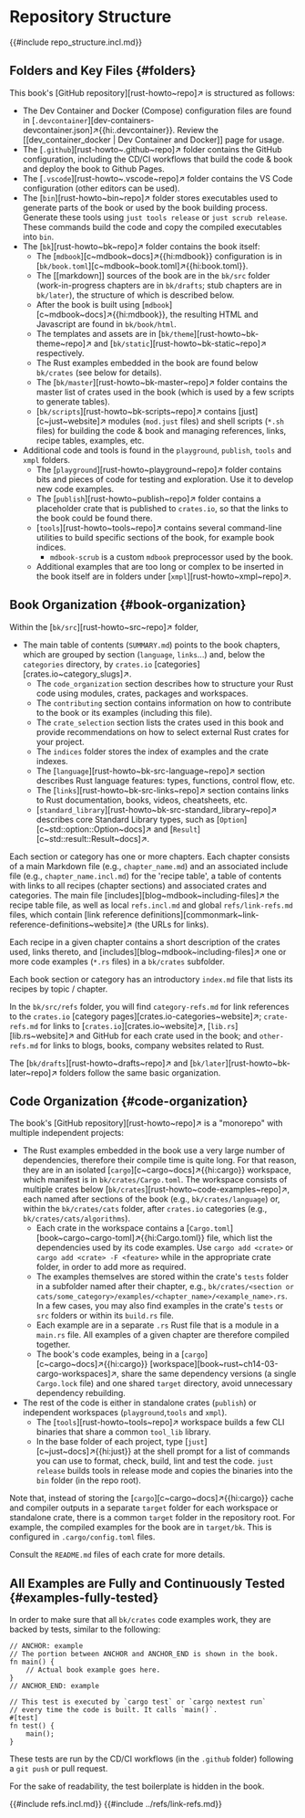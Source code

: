 # Repository Structure

{{#include repo_structure.incl.md}}

## Folders and Key Files {#folders}

This book's [GitHub repository][rust-howto~repo]↗ is structured as follows:

- The Dev Container and Docker (Compose) configuration files are found in [`.devcontainer`][dev-containers-devcontainer.json]↗{{hi:.devcontainer}}. Review the [[dev_container_docker | Dev Container and Docker]] page for usage.
- The [`.github`][rust-howto~.github~repo]↗ folder contains the GitHub configuration, including the CD/CI workflows that build the code & book and deploy the book to Github Pages.
- The [`.vscode`][rust-howto~.vscode~repo]↗ folder contains the VS Code configuration (other editors can be used).
- The [`bin`][rust-howto~bin~repo]↗ folder stores executables used to generate parts of the book or used by the book building process. Generate these tools using `just tools release` or `just scrub release`. These commands build the code and copy the compiled executables into `bin`.
- The [`bk`][rust-howto~bk~repo]↗ folder contains the book itself:
  - The [`mdbook`][c~mdbook~docs]↗{{hi:mdbook}} configuration is in [`bk/book.toml`][c~mdbook~book.toml]↗{{hi:book.toml}}.
  - The [[markdown]] sources of the book are in the `bk/src` folder (work-in-progress chapters are in `bk/drafts`; stub chapters are in `bk/later`), the structure of which is described below.
  - After the book is built using [`mdbook`][c~mdbook~docs]↗{{hi:mdbook}}, the resulting HTML and Javascript are found in `bk/book/html`.
  - The templates and assets are in [`bk/theme`][rust-howto~bk-theme~repo]↗ and [`bk/static`][rust-howto~bk-static~repo]↗ respectively.
  - The Rust examples embedded in the book are found below `bk/crates` (see below for details).
  - The [`bk/master`][rust-howto~bk-master~repo]↗ folder contains the master list of crates used in the book (which is used by a few scripts to generate tables).
  - [`bk/scripts`][rust-howto~bk-scripts~repo]↗ contains [just][c~just~website]↗ modules (`mod.just` files) and shell scripts (`*.sh` files) for building the code & book and managing references, links, recipe tables, examples, etc.
- Additional code and tools is found in the `playground`, `publish`, `tools` and `xmpl` folders.
  - The [`playground`][rust-howto~playground~repo]↗ folder contains bits and pieces of code for testing and exploration. Use it to develop new code examples.
  - The [`publish`][rust-howto~publish~repo]↗ folder contains a placeholder crate that is published to `crates.io`, so that the links to the book could be found there.
  - [`tools`][rust-howto~tools~repo]↗ contains several command-line utilities to build specific sections of the book, for example book indices.
    - `mdbook-scrub` is a custom `mdbook` preprocessor used by the book.
  - Additional examples that are too long or complex to be inserted in the book itself are in folders under [`xmpl`][rust-howto~xmpl~repo]↗.

## Book Organization {#book-organization}

Within the [`bk/src`][rust-howto~src~repo]↗ folder,

- The main table of contents (`SUMMARY.md`) points to the book chapters, which are grouped by section (`language`, `links`...) and, below the `categories` directory, by `crates.io` [categories][crates.io~category_slugs]↗.
  - The `code_organization` section describes how to structure your Rust code using modules, crates, packages and workspaces.
  - The `contributing` section contains information on how to contribute to the book or its examples (including this file).
  - The `crate_selection` section lists the crates used in this book and provide recommendations on how to select external Rust crates for your project.
  - The `indices` folder stores the index of examples and the crate indexes.
  - The [`language`][rust-howto~bk-src-language~repo]↗ section describes Rust language features: types, functions, control flow, etc.
  - The [`links`][rust-howto~bk-src-links~repo]↗ section contains links to Rust documentation, books, videos, cheatsheets, etc.
  - [`standard_library`][rust-howto~bk-src-standard_library~repo]↗ describes core Standard Library types, such as [`Option`][c~std::option::Option~docs]↗ and [`Result`][c~std::result::Result~docs]↗.

Each section or category has one or more chapters. Each chapter consists of a main Markdown file (e.g., `chapter_name.md`) and an associated include file (e.g., `chapter_name.incl.md`) for the 'recipe table', a table of contents with links to all recipes (chapter sections) and associated crates and categories. The main file [includes][blog~mdbook~including-files]↗ the recipe table file, as well as local `refs.incl.md` and global `refs/link-refs.md` files, which contain [link reference definitions][commonmark~link-reference-definitions~website]↗ (the URLs for links).

Each recipe in a given chapter contains a short description of the crates used, links thereto, and [includes][blog~mdbook~including-files]↗ one or more code examples (`*.rs` files) in a `bk/crates` subfolder.

Each book section or category has an introductory `index.md` file that lists its recipes by topic / chapter.

In the `bk/src/refs` folder, you will find `category-refs.md` for link references to the `crates.io` [category pages][crates.io-categories~website]↗; `crate-refs.md` for links to [`crates.io`][crates.io~website]↗, [`lib.rs`][lib.rs~website]↗ and GitHub for each crate used in the book; and `other-refs.md` for links to blogs, books, company websites related to Rust.

The [`bk/drafts`][rust-howto~drafts~repo]↗ and [`bk/later`][rust-howto~bk-later~repo]↗ folders follow the same basic organization.

## Code Organization {#code-organization}

The book's [GitHub repository][rust-howto~repo]↗ is a "monorepo" with multiple independent projects:

- The Rust examples embedded in the book use a very large number of dependencies, therefore their compile time is quite long. For that reason, they are in an isolated [`cargo`][c~cargo~docs]↗{{hi:cargo}} workspace, which manifest is in `bk/crates/Cargo.toml`. The workspace consists of multiple crates below [`bk/crates`][rust-howto~code-examples~repo]↗, each named after sections of the book (e.g., `bk/crates/language`) or, within the `bk/crates/cats` folder, after `crates.io` categories (e.g., `bk/crates/cats/algorithms`).
  - Each crate in the workspace contains a [`Cargo.toml`][book~cargo~cargo-toml]↗{{hi:Cargo.toml}} file, which list the dependencies used by its code examples. Use `cargo add <crate>` or `cargo add <crate> -F <feature>` while in the appropriate crate folder, in order to add more as required.
  - The examples themselves are stored within the crate's `tests` folder in a subfolder named after their chapter, e.g., `bk/crates/<section or cats/some_category>/examples/<chapter_name>/<example_name>.rs`. In a few cases, you may also find examples in the crate's `tests` or `src` folders or within its `build.rs` file.
  - Each example are in a separate `.rs` Rust file that is a module in a `main.rs` file. All examples of a given chapter are therefore compiled together.
  - The book's code examples, being in a [`cargo`][c~cargo~docs]↗{{hi:cargo}} [workspace][book~rust~ch14-03-cargo-workspaces]↗, share the same dependency versions (a single `Cargo.lock` file) and one shared `target` directory, avoid unnecessary dependency rebuilding.
- The rest of the code is either in standalone crates (`publish`) or independent workspaces (`playground`,`tools` and `xmpl`).
  - The [`tools`][rust-howto~tools~repo]↗ workspace builds a few CLI binaries that share a common `tool_lib` library.
  - In the base folder of each project, type [`just`][c~just~docs]↗{{hi:just}} at the shell prompt for a list of commands you can use to format, check, build, lint and test the code. `just release` builds tools in release mode and copies the binaries into the `bin` folder (in the repo root).

Note that, instead of storing the [`cargo`][c~cargo~docs]↗{{hi:cargo}} cache and compiler outputs in a separate `target` folder for each workspace or standalone crate, there is a common `target` folder in the repository root. For example, the compiled examples for the book are in `target/bk`. This is configured in `.cargo/config.toml` files.

Consult the `README.md` files of each crate for more details.

## All Examples are Fully and Continuously Tested {#examples-fully-tested}

In order to make sure that all `bk/crates` code examples work, they are backed by tests, similar to the following:

```rust,editable,noplayground
// ANCHOR: example
// The portion between ANCHOR and ANCHOR_END is shown in the book.
fn main() {
    // Actual book example goes here.
}
// ANCHOR_END: example

// This test is executed by `cargo test` or `cargo nextest run`
// every time the code is built. It calls `main()`.
#[test]
fn test() {
    main();
}
```

These tests are run by the CD/CI workflows (in the `.github` folder) following a `git push` or pull request.

For the sake of readability, the test boilerplate is hidden in the book.

{{#include refs.incl.md}}
{{#include ../refs/link-refs.md}}

<div class="hidden">
</div>
